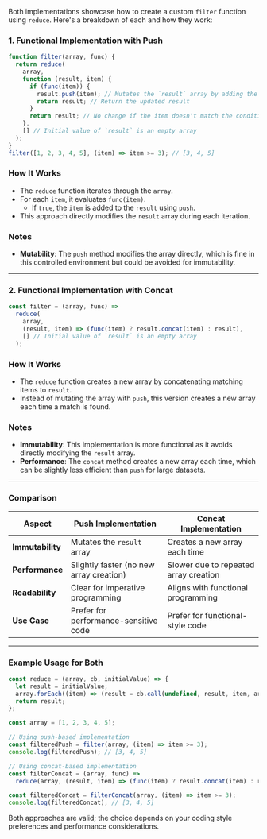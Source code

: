 Both implementations showcase how to create a custom `filter` function using `reduce`. Here's a breakdown of each and how they work:

### 1. Functional Implementation with Push

```js
function filter(array, func) {
  return reduce(
    array,
    function (result, item) {
      if (func(item)) {
        result.push(item); // Mutates the `result` array by adding the item
        return result; // Return the updated result
      }
      return result; // No change if the item doesn't match the condition
    },
    [] // Initial value of `result` is an empty array
  );
}
filter([1, 2, 3, 4, 5], (item) => item >= 3); // [3, 4, 5]
```

### How It Works
- The `reduce` function iterates through the `array`.
- For each `item`, it evaluates `func(item)`.
  - If `true`, the `item` is added to the `result` using `push`.
- This approach directly modifies the `result` array during each iteration.

### Notes
- **Mutability**: The `push` method modifies the array directly, which is fine in this controlled environment but could be avoided for immutability.

---

### 2. Functional Implementation with Concat

```js
const filter = (array, func) =>
  reduce(
    array,
    (result, item) => (func(item) ? result.concat(item) : result),
    [] // Initial value of `result` is an empty array
  );
```

### How It Works
- The `reduce` function creates a new array by concatenating matching items to `result`.
- Instead of mutating the array with `push`, this version creates a new array each time a match is found.

### Notes
- **Immutability**: This implementation is more functional as it avoids directly modifying the `result` array.
- **Performance**: The `concat` method creates a new array each time, which can be slightly less efficient than `push` for large datasets.

---

### Comparison

| Aspect             | Push Implementation                  | Concat Implementation             |
|--------------------|--------------------------------------|-----------------------------------|
| **Immutability**   | Mutates the `result` array           | Creates a new array each time     |
| **Performance**    | Slightly faster (no new array creation) | Slower due to repeated array creation |
| **Readability**    | Clear for imperative programming     | Aligns with functional programming |
| **Use Case**       | Prefer for performance-sensitive code | Prefer for functional-style code  |

---

### Example Usage for Both

```js
const reduce = (array, cb, initialValue) => {
  let result = initialValue;
  array.forEach((item) => (result = cb.call(undefined, result, item, array)));
  return result;
};

const array = [1, 2, 3, 4, 5];

// Using push-based implementation
const filteredPush = filter(array, (item) => item >= 3);
console.log(filteredPush); // [3, 4, 5]

// Using concat-based implementation
const filterConcat = (array, func) =>
  reduce(array, (result, item) => (func(item) ? result.concat(item) : result), []);

const filteredConcat = filterConcat(array, (item) => item >= 3);
console.log(filteredConcat); // [3, 4, 5]
```

Both approaches are valid; the choice depends on your coding style preferences and performance considerations.